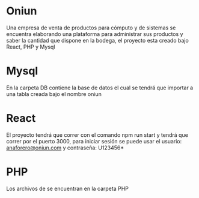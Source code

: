 # Oniun
Una empresa de venta de productos para cómputo y de sistemas se encuentra elaborando una plataforma para administrar sus productos y saber la cantidad que dispone en la bodega, el proyecto esta creado bajo React, PHP y Mysql

# Mysql
En la carpeta DB contiene la base de datos el cual se tendrá que importar a una tabla creada bajo el nombre oniun

# React
El proyecto tendrá que correr con el comando npm run start y tendrá que correr por el puerto 3000, para iniciar sesión se puede usar el usuario: anaforero@oniun.com y contraseña: U123456*

# PHP
Los archivos de se encuentran en la carpeta PHP
